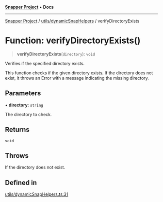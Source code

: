 [**Snapper Project**](../../../README.md) • **Docs**

***

[Snapper Project](../../../README.md) / [utils/dynamicSnapHelpers](../README.md) / verifyDirectoryExists

# Function: verifyDirectoryExists()

> **verifyDirectoryExists**(`directory`): `void`

Verifies if the specified directory exists.

This function checks if the given directory exists. If the directory does not
exist, it throws an Error with a message indicating the missing directory.

## Parameters

• **directory**: `string`

The directory to check.

## Returns

`void`

## Throws

If the directory does not exist.

## Defined in

[utils/dynamicSnapHelpers.ts:31](https://github.com/asifqatar/Snapper/blob/745a7dc53ba74a10939f2917619e05af16a1385f/utils/dynamicSnapHelpers.ts#L31)
